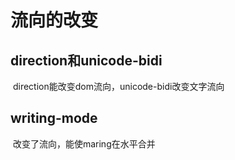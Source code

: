 # 流向的改变

## direction和unicode-bidi

​	direction能改变dom流向，unicode-bidi改变文字流向



## writing-mode

​	改变了流向，能使maring在水平合并